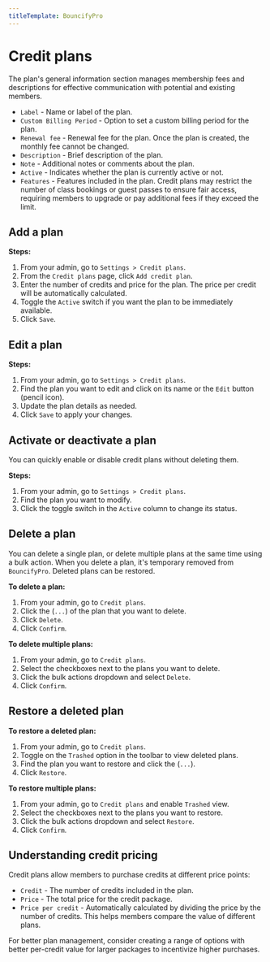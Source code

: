 ```yaml
---
titleTemplate: BouncifyPro
---
```


#   Credit plans
The plan's general information section manages membership fees and descriptions for effective communication with potential and existing members.

-   `Label` - Name or label of the plan.
-   `Custom Billing Period` - Option to set a custom billing period for the plan.
-   `Renewal fee` - Renewal fee for the plan. Once the plan is created, the monthly fee cannot be changed.
-   `Description` - Brief description of the plan.
-   `Note` - Additional notes or comments about the plan.
-   `Active` - Indicates whether the plan is currently active or not.
-   `Features` - Features included in the plan. Credit plans may restrict the number of class bookings or guest passes to ensure fair access, requiring members to upgrade or pay additional fees if they exceed the limit.

##  Add a plan

**Steps:**

1.  From your admin, go to `Settings > Credit plans`.
2.  From the `Credit plans` page, click `Add credit plan`.
3.  Enter the number of credits and price for the plan. The price per credit will be automatically calculated.
4.  Toggle the `Active` switch if you want the plan to be immediately available.
5.  Click `Save`.

##  Edit a plan

**Steps:**

1.  From your admin, go to `Settings > Credit plans`.
2.  Find the plan you want to edit and click on its name or the `Edit` button (pencil icon).
3.  Update the plan details as needed.
4.  Click `Save` to apply your changes.

##  Activate or deactivate a plan

You can quickly enable or disable credit plans without deleting them.

**Steps:**

1.  From your admin, go to `Settings > Credit plans`.
2.  Find the plan you want to modify.
3.  Click the toggle switch in the `Active` column to change its status.

##  Delete a plan
You can delete a single plan, or delete multiple plans at the same time using a bulk action. When you delete a plan, it's temporary removed from `BouncifyPro`. Deleted plans can be restored.

**To delete a plan:**

1.  From your admin, go to `Credit plans`.
2.  Click the (`...`) of the plan that you want to delete.
3.  Click `Delete`.
4.  Click `Confirm`.

**To delete multiple plans:**

1.  From your admin, go to `Credit plans`.
2.  Select the checkboxes next to the plans you want to delete.
3.  Click the bulk actions dropdown and select `Delete`.
4.  Click `Confirm`.

##  Restore a deleted plan

**To restore a deleted plan:**

1.  From your admin, go to `Credit plans`.
2.  Toggle on the `Trashed` option in the toolbar to view deleted plans.
3.  Find the plan you want to restore and click the (`...`).
4.  Click `Restore`.

**To restore multiple plans:**

1.  From your admin, go to `Credit plans` and enable `Trashed` view.
2.  Select the checkboxes next to the plans you want to restore.
3.  Click the bulk actions dropdown and select `Restore`.
4.  Click `Confirm`.

##  Understanding credit pricing

Credit plans allow members to purchase credits at different price points:

-   `Credit` - The number of credits included in the plan.
-   `Price` - The total price for the credit package.
-   `Price per credit` - Automatically calculated by dividing the price by the number of credits. This helps members compare the value of different plans.

For better plan management, consider creating a range of options with better per-credit value for larger packages to incentivize higher purchases.